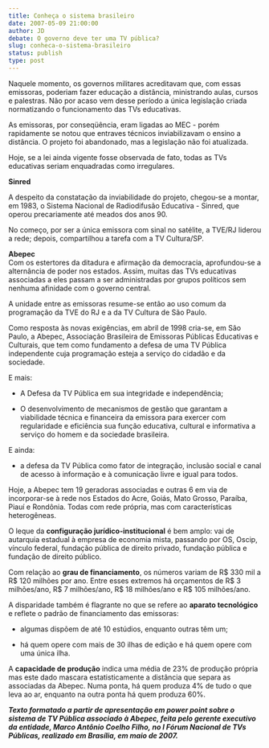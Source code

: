 ```yaml
---
title: Conheça o sistema brasileiro
date: 2007-05-09 21:00:00
author: JD
debate: O governo deve ter uma TV pública?
slug: conheca-o-sistema-brasileiro
status: publish 
type: post
---
```


  
Naquele momento, os governos militares acreditavam que, com essas emissoras, poderiam fazer educação a distância, ministrando aulas, cursos e palestras. Não por acaso vem desse período a única legislação criada normatizando o funcionamento das TVs educativas.  
  
As emissoras, por conseqüência, eram ligadas ao MEC - porém rapidamente se notou que entraves técnicos inviabilizavam o ensino a distância. O projeto foi abandonado, mas a legislação não foi atualizada.  
  
Hoje, se a lei ainda vigente fosse observada de fato, todas as TVs educativas seriam enquadradas como irregulares.  
  
**Sinred**  
  
A despeito da constatação da inviabilidade do projeto, chegou-se a montar, em 1983, o Sistema Nacional de Radiodifusão Educativa - Sinred, que operou precariamente até meados dos anos 90.  
  
No começo, por ser a única emissora com sinal no satélite, a TVE/RJ liderou a rede; depois, compartilhou a tarefa com a TV Cultura/SP.  
  
**Abepec**  
Com os estertores da ditadura e afirmação da democracia, aprofundou-se a alternância de poder nos estados. Assim, muitas das TVs educativas associadas a eles passam a ser administradas por grupos políticos sem nenhuma afinidade com o governo central.  
  
A unidade entre as emissoras resume-se então ao uso comum da programação da TVE do RJ e a da TV Cultura de São Paulo.  
  
Como resposta às novas exigências, em abril de 1998 cria-se, em São Paulo, a Abepec, Associação Brasileira de Emissoras Públicas Educativas e Culturais, que tem como fundamento a defesa de uma TV Pública independente cuja programação esteja a serviço do cidadão e da sociedade.  
  
E mais:  
  
- A Defesa da TV Pública em sua integridade e independência;   
  
- O desenvolvimento de mecanismos de gestão que garantam a viabilidade técnica e financeira da emissora para exercer com regularidade e eficiência sua função educativa, cultural e informativa a serviço do homem e da sociedade brasileira.  
  
E ainda:  
  
- a defesa da TV Pública como fator de integração, inclusão social e canal de acesso à informação e à comunicação livre e igual para todos.  
  
Hoje, a Abepec tem 19 geradoras associadas e outras 6 em via de incorporar-se à rede nos Estados do Acre, Goiás, Mato Grosso, Paraíba, Piauí e Rondônia. Todas com rede própria, mas com características heterogêneas.  
  
O leque da **configuração jurídico-institucional** é bem amplo: vai de autarquia estadual à empresa de economia mista, passando por OS, Oscip, vínculo federal, fundação pública de direito privado, fundação pública e fundação de direito público.  
  
Com relação ao **grau de financiamento**, os números variam de R$ 330 mil a R$ 120 milhões por ano. Entre esses extremos há orçamentos de R$ 3 milhões/ano, R$ 7 milhões/ano, R$ 18 milhões/ano e R$ 105 milhões/ano.  
  
A disparidade também é flagrante no que se refere ao **aparato tecnológico** e reflete o padrão de financiamento das emissoras:  
  
- algumas dispõem de até 10 estúdios, enquanto outras têm um;  
  
- há quem opere com mais de 30 ilhas de edição e há quem opere com uma única ilha.  
  
A **capacidade de produção** indica uma média de 23% de produção própria mas este dado mascara estatisticamente a distância que separa as associadas da Abepec. Numa ponta, há quem produza 4% de tudo o que leva ao ar, enquanto na outra ponta há quem produza 60%.  
  
***Texto formatado a partir de apresentação em power point sobre o sistema de TV Pública associado à Abepec, feita pelo gerente executivo da entidade, Marco Antônio Coelho Filho, no I Fórum Nacional de TVs Públicas, realizado em Brasília, em maio de 2007.***
